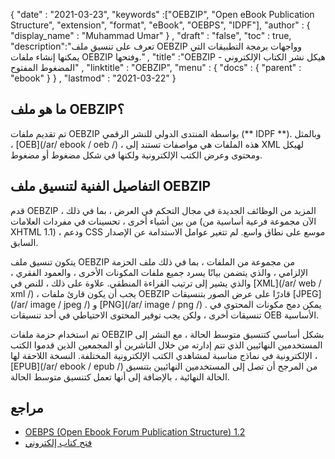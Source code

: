 {
  "date" : "2021-03-23",
  "keywords" :["OEBZIP", "Open eBook Publication Structure", "extension", "format", "eBook", "OEBPS", "IDPF"],
  "author" : {
    "display_name" : "Muhammad Umar"
} ,
  "draft" : "false",
  "toc" : true,
  "description":"تعرف على تنسيق ملف OEBZIP وواجهات برمجة التطبيقات التي يمكنها إنشاء ملفات OEBZIP وفتحها." ,
  "title" :"OEBZIP - هيكل نشر الكتاب الإلكتروني المضغوط المفتوح" ,
  "linktitle" : "OEBZIP",
  "menu" : {
    "docs" : {
      "parent" : "ebook"
}
} ,
  "lastmod" : "2021-03-22"
}

## ما هو ملف OEBZIP؟ ##

تم تقديم ملفات OEBZIP بواسطة المنتدى الدولي للنشر الرقمي (** IDPF **). وبالمثل ، [OEB](/ar/ ebook / oeb /) ، هذه الملفات هي مواصفات تستند إلى XML لهيكل ومحتوى وعرض الكتب الإلكترونية ولكنها في شكل مضغوط أو مضغوط.

## التفاصيل الفنية لتنسيق ملف OEBZIP ##

قدم OEBZIP المزيد من الوظائف الجديدة في مجال التحكم في العرض ، بما في ذلك ، من بين أشياء أخرى ، تحسينات في مفردات العلامات (الآن مجموعة فرعية أساسية من XHTML 1.1) ، ودعم CSS موسع على نطاق واسع. لم تتغير عوامل الاستدامة عن الإصدار السابق.

يتكون تنسيق ملف OEBZIP من مجموعة من الملفات ، بما في ذلك ملف الحزمة الإلزامي ، والذي يتضمن بيانًا يسرد جميع ملفات المكونات الأخرى ، والعمود الفقري ، والذي يشير إلى ترتيب القراءة المنطقي. علاوة على ذلك ، للنص في [XML](/ar/ web / xml /) ، يجب أن يكون قارئ ملفات OEBZIP قادرًا على عرض الصور بتنسيقات [JPEG](/ar/ image / jpeg /) و [PNG](/ar/ image / png /) . يمكن دمج مكونات المحتوى في تنسيقات أخرى ، ولكن يجب توفير المحتوى الاحتياطي في أحد تنسيقات OEB الأساسية.
  

تم استخدام حزمة ملفات OEBZIP بشكل أساسي كتنسيق متوسط الحالة ، مع النشر إلى المستخدمين النهائيين الذي تتم إدارته من خلال الناشرين أو المجمعين الذين قدموا الكتب الإلكترونية في نماذج مناسبة لمشاهدي الكتب الإلكترونية المختلفة. النسخة اللاحقة لها ، [EPUB](/ar/ ebook / epub /) من المرجح أن تصل إلى المستخدمين النهائيين بتنسيق الحالة النهائية ، بالإضافة إلى أنها تعمل كتنسيق متوسط الحالة.

## مراجع

* [OEBPS (Open Ebook Forum Publication Structure) 1.2](https://www.loc.gov/preservation/digital/formats/fdd/fdd000171.shtml)
* [فتح كتاب إلكتروني](https://en.wikipedia.org/wiki/Open_eBook)


